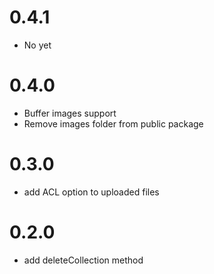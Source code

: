 # 0.4.1
- No yet

# 0.4.0
- Buffer images support
- Remove images folder from public package

# 0.3.0
- add ACL option to uploaded files

# 0.2.0
- add deleteCollection method
